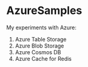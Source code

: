 # AzureSamples
My experiments with Azure:

1. Azure Table Storage 
2. Azure Blob Storage
3. Azure Cosmos DB
4. Azure Cache for Redis
